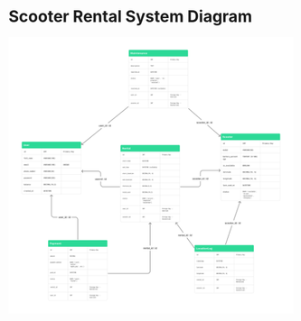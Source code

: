 # Scooter Rental System Diagram
![Scooter Rental Diagram](https://github.com/BlazeCode1/Lab8-ScooterRentalSystem/blob/main/Untitled.jpg?raw=true)
